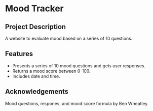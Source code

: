 # Mood Tracker

## Project Description

A website to evaluate mood based on a series of 10 questions.

## Features

- Presents a series of 10 mood questions and gets user responses.
- Returns a mood score between 0-100.
- Includes date and time.

## Acknowledgements

Mood questions, respones, and mood score formula by Ben Wheatley.
